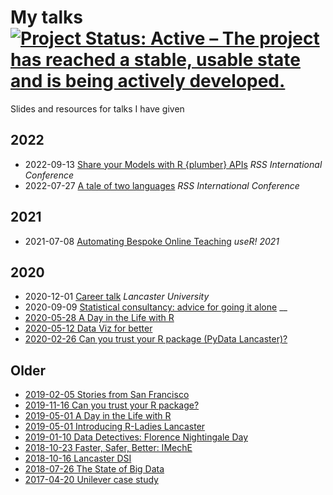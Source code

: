 # My talks [![Project Status: Active – The project has reached a stable, usable state and is being actively developed.](https://www.repostatus.org/badges/latest/active.svg)](https://www.repostatus.org/#active)

Slides and resources for talks I have given

## 2022

* 2022-09-13  [Share your Models with R {plumber} APIs](https://statsrhian.github.io/presentations/2022-09-plumber/2022-09-plumber.html) _RSS International Conference_
* 2022-07-27 [A tale of two languages](https://statsrhian.github.io/presentations/2022-07-27-tale-of-two-languages/2022-07-27-tale-two-languages.pdf)  _RSS International Conference_

## 2021

* 2021-07-08 [Automating Bespoke Online Teaching](https://statsrhian.github.io/presentations/2021-07-08-automating-bespoke-online-teaching/2021-07-08-automating-bespoke-online-teaching.html#1)  _useR! 2021_

## 2020



* 2020-12-01 [Career talk](https://statsrhian.github.io/presentations/2020-12-01-career-talk/2020-12-01-career-talk.html#1) _Lancaster University_
* 2020-09-09 [Statistical consultancy: advice for going it alone](https://github.com/statsrhian/presentations/blob/main/2020-09-09-rss-statistical-consultancy/notes.md) __
* [2020-05-28 A Day in the Life with R](https://statsrhian.github.io/presentations/2020-05-28-day-in-the-life-barclays/day-in-the-life.html#1) 
* [2020-05-12 Data Viz for better](https://statsrhian.github.io/presentations/2020-07-01-data-viz-for-better/2020-05-12-florence-and-data-viz.html#1)
* [2020-02-26 Can you trust your R package (PyData Lancaster)?](https://statsrhian.github.io/presentations/2019-11-16-trust-your-pkg/2019-11-16-trust-your-pkg.html#1)

## Older

* [2019-02-05 Stories from San Francisco](https://rladies.github.io/meetup-presentations_lancaster/2020-02-05-rmarkdown/rstudio_conf/rstudio_conf.html#1)
* [2019-11-16 Can you trust your R package?](https://statsrhian.github.io/presentations/2019-11-16-trust-your-pkg/2019-11-16-trust-your-pkg.html#1)
* [2019-05-01 A Day in the Life with R](https://statsrhian.github.io/presentations/2019-05-01-day-in-the-life/day-in-the-life.html#1)
* [2019-05-01 Introducing R-Ladies Lancaster](https://statsrhian.github.io/presentations/2019-05-01-introducing-rladies-lancaster/introducing-rladies-lancaster.html#1)
* [2019-01-10 Data Detectives: Florence Nightingale Day](https://statsrhian.github.io/presentations/2019-01-10-data-detective/2019-01-10-data-detective.html#1)
* [2018-10-23 Faster, Safer, Better: IMechE](https://statsrhian.github.io/presentations/2018-10-23-mind-the-gap-iMechE/2018-10-23-mind-the-gap-iMechE.html#1)
* [2018-10-16 Lancaster DSI](https://statsrhian.github.io/presentations/2018-10-16-lancaster-dsi/2018-10-16-lancaster-dsi.html#1)
* [2018-07-26 The State of Big Data](https://statsrhian.github.io/presentations/2018-07-26-the-state-of-big-data/the-state-of-big-data.html#1)
* [2017-04-20 Unilever case study](https://statsrhian.github.io/presentations/2017-04-20-unilever-case-study/2017-04-20-unilever-case-study#1)



